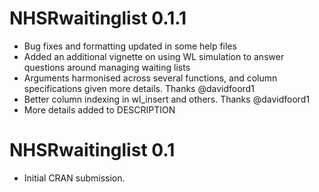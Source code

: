 # NHSRwaitinglist 0.1.1

* Bug fixes and formatting updated in some help files
* Added an additional vignette on using WL simulation to answer questions around managing waiting lists
* Arguments harmonised across several functions, and column specifications given more details. Thanks @davidfoord1
* Better column indexing in wl_insert and others. Thanks @davidfoord1
* More details added to DESCRIPTION


# NHSRwaitinglist 0.1

* Initial CRAN submission.
